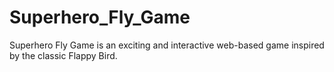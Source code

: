 # Superhero_Fly_Game
Superhero Fly Game is an exciting and interactive web-based game inspired by the classic Flappy Bird.
